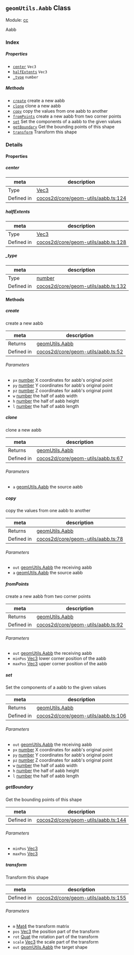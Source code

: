 ## `geomUtils.Aabb` Class



Module: [cc](../modules/cc.md)


Aabb



### Index

##### Properties

  - [`center`](#center) `Vec3` 
  - [`halfExtents`](#halfextents) `Vec3` 
  - [`_type`](#type) `number` 



##### Methods

  - [`create`](#create) create a new aabb
  - [`clone`](#clone) clone a new aabb
  - [`copy`](#copy) copy the values from one aabb to another
  - [`fromPoints`](#frompoints) create a new aabb from two corner points
  - [`set`](#set) Set the components of a aabb to the given values
  - [`getBoundary`](#getboundary) Get the bounding points of this shape
  - [`transform`](#transform) Transform this shape



### Details


#### Properties


##### center

> 

| meta | description |
|------|-------------|
| Type | <a href="../classes/Vec3.html" class="crosslink">Vec3</a> |
| Defined in | [cocos2d/core/geom-utils/aabb.ts:124](https://github.com/cocos-creator/engine/blob/76f37f407b386c997979b56dd0d3e99ac2c02cc4/cocos2d/core/geom-utils/aabb.ts#L124) |



##### halfExtents

> 

| meta | description |
|------|-------------|
| Type | <a href="../classes/Vec3.html" class="crosslink">Vec3</a> |
| Defined in | [cocos2d/core/geom-utils/aabb.ts:128](https://github.com/cocos-creator/engine/blob/76f37f407b386c997979b56dd0d3e99ac2c02cc4/cocos2d/core/geom-utils/aabb.ts#L128) |



##### _type

> 

| meta | description |
|------|-------------|
| Type | <a href="https://developer.mozilla.org/en/JavaScript/Reference/Global_Objects/Number" class="crosslink external" target="_blank">number</a> |
| Defined in | [cocos2d/core/geom-utils/aabb.ts:132](https://github.com/cocos-creator/engine/blob/76f37f407b386c997979b56dd0d3e99ac2c02cc4/cocos2d/core/geom-utils/aabb.ts#L132) |






<!-- Method Block -->
#### Methods


##### create

create a new aabb

| meta | description |
|------|-------------|
| Returns | <a href="../classes/geomUtils.Aabb.html" class="crosslink">geomUtils.Aabb</a> 
| Defined in | [cocos2d/core/geom-utils/aabb.ts:52](https://github.com/cocos-creator/engine/blob/76f37f407b386c997979b56dd0d3e99ac2c02cc4/cocos2d/core/geom-utils/aabb.ts#L52) |

###### Parameters
- `px` <a href="https://developer.mozilla.org/en/JavaScript/Reference/Global_Objects/Number" class="crosslink external" target="_blank">number</a> X coordinates for aabb's original point
- `py` <a href="https://developer.mozilla.org/en/JavaScript/Reference/Global_Objects/Number" class="crosslink external" target="_blank">number</a> Y coordinates for aabb's original point
- `pz` <a href="https://developer.mozilla.org/en/JavaScript/Reference/Global_Objects/Number" class="crosslink external" target="_blank">number</a> Z coordinates for aabb's original point
- `w` <a href="https://developer.mozilla.org/en/JavaScript/Reference/Global_Objects/Number" class="crosslink external" target="_blank">number</a> the half of aabb width
- `h` <a href="https://developer.mozilla.org/en/JavaScript/Reference/Global_Objects/Number" class="crosslink external" target="_blank">number</a> the half of aabb height
- `l` <a href="https://developer.mozilla.org/en/JavaScript/Reference/Global_Objects/Number" class="crosslink external" target="_blank">number</a> the half of aabb length


##### clone

clone a new aabb

| meta | description |
|------|-------------|
| Returns | <a href="../classes/geomUtils.Aabb.html" class="crosslink">geomUtils.Aabb</a> 
| Defined in | [cocos2d/core/geom-utils/aabb.ts:67](https://github.com/cocos-creator/engine/blob/76f37f407b386c997979b56dd0d3e99ac2c02cc4/cocos2d/core/geom-utils/aabb.ts#L67) |

###### Parameters
- `a` <a href="../classes/geomUtils.Aabb.html" class="crosslink">geomUtils.Aabb</a> the source aabb


##### copy

copy the values from one aabb to another

| meta | description |
|------|-------------|
| Returns | <a href="../classes/geomUtils.Aabb.html" class="crosslink">geomUtils.Aabb</a> 
| Defined in | [cocos2d/core/geom-utils/aabb.ts:78](https://github.com/cocos-creator/engine/blob/76f37f407b386c997979b56dd0d3e99ac2c02cc4/cocos2d/core/geom-utils/aabb.ts#L78) |

###### Parameters
- `out` <a href="../classes/geomUtils.Aabb.html" class="crosslink">geomUtils.Aabb</a> the receiving aabb
- `a` <a href="../classes/geomUtils.Aabb.html" class="crosslink">geomUtils.Aabb</a> the source aabb


##### fromPoints

create a new aabb from two corner points

| meta | description |
|------|-------------|
| Returns | <a href="../classes/geomUtils.Aabb.html" class="crosslink">geomUtils.Aabb</a> 
| Defined in | [cocos2d/core/geom-utils/aabb.ts:92](https://github.com/cocos-creator/engine/blob/76f37f407b386c997979b56dd0d3e99ac2c02cc4/cocos2d/core/geom-utils/aabb.ts#L92) |

###### Parameters
- `out` <a href="../classes/geomUtils.Aabb.html" class="crosslink">geomUtils.Aabb</a> the receiving aabb
- `minPos` <a href="../classes/Vec3.html" class="crosslink">Vec3</a> lower corner position of the aabb
- `maxPos` <a href="../classes/Vec3.html" class="crosslink">Vec3</a> upper corner position of the aabb


##### set

Set the components of a aabb to the given values

| meta | description |
|------|-------------|
| Returns | <a href="../classes/geomUtils.Aabb.html" class="crosslink">geomUtils.Aabb</a> 
| Defined in | [cocos2d/core/geom-utils/aabb.ts:106](https://github.com/cocos-creator/engine/blob/76f37f407b386c997979b56dd0d3e99ac2c02cc4/cocos2d/core/geom-utils/aabb.ts#L106) |

###### Parameters
- `out` <a href="../classes/geomUtils.Aabb.html" class="crosslink">geomUtils.Aabb</a> the receiving aabb
- `px` <a href="https://developer.mozilla.org/en/JavaScript/Reference/Global_Objects/Number" class="crosslink external" target="_blank">number</a> X coordinates for aabb's original point
- `py` <a href="https://developer.mozilla.org/en/JavaScript/Reference/Global_Objects/Number" class="crosslink external" target="_blank">number</a> Y coordinates for aabb's original point
- `pz` <a href="https://developer.mozilla.org/en/JavaScript/Reference/Global_Objects/Number" class="crosslink external" target="_blank">number</a> Z coordinates for aabb's original point
- `w` <a href="https://developer.mozilla.org/en/JavaScript/Reference/Global_Objects/Number" class="crosslink external" target="_blank">number</a> the half of aabb width
- `h` <a href="https://developer.mozilla.org/en/JavaScript/Reference/Global_Objects/Number" class="crosslink external" target="_blank">number</a> the half of aabb height
- `l` <a href="https://developer.mozilla.org/en/JavaScript/Reference/Global_Objects/Number" class="crosslink external" target="_blank">number</a> the half of aabb length


##### getBoundary

Get the bounding points of this shape

| meta | description |
|------|-------------|
| Defined in | [cocos2d/core/geom-utils/aabb.ts:144](https://github.com/cocos-creator/engine/blob/76f37f407b386c997979b56dd0d3e99ac2c02cc4/cocos2d/core/geom-utils/aabb.ts#L144) |

###### Parameters
- `minPos` <a href="../classes/Vec3.html" class="crosslink">Vec3</a> 
- `maxPos` <a href="../classes/Vec3.html" class="crosslink">Vec3</a> 


##### transform

Transform this shape

| meta | description |
|------|-------------|
| Defined in | [cocos2d/core/geom-utils/aabb.ts:155](https://github.com/cocos-creator/engine/blob/76f37f407b386c997979b56dd0d3e99ac2c02cc4/cocos2d/core/geom-utils/aabb.ts#L155) |

###### Parameters
- `m` <a href="../classes/Mat4.html" class="crosslink">Mat4</a> the transform matrix
- `pos` <a href="../classes/Vec3.html" class="crosslink">Vec3</a> the position part of the transform
- `rot` <a href="../classes/Quat.html" class="crosslink">Quat</a> the rotation part of the transform
- `scale` <a href="../classes/Vec3.html" class="crosslink">Vec3</a> the scale part of the transform
- `out` <a href="../classes/geomUtils.Aabb.html" class="crosslink">geomUtils.Aabb</a> the target shape




